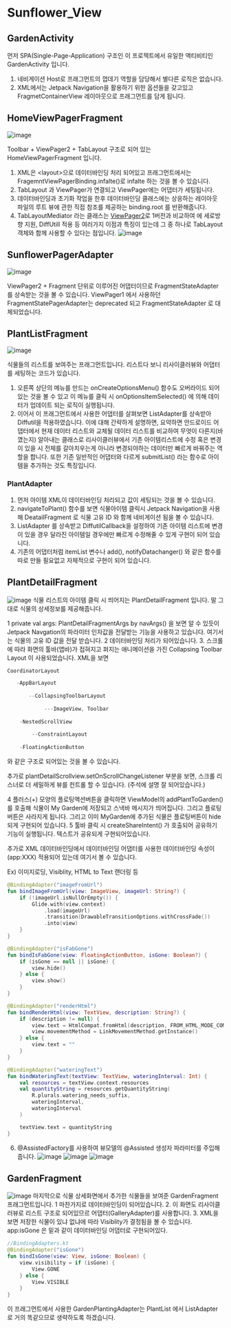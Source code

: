 # Sunflower_View

## GardenActivity
먼저 SPA(Single-Page-Application) 구조인 이 프로젝트에서 유일한 액티비티인 GardenActivity 입니다.

1. 네비게이션 Host로 프래그먼트의 껍데기 역할을 담당해서 별다른 로직은 없습니다.
2. XML에서는 Jetpack Navigation을 활용하기 위한 옵션들을 갖고있고 FragmetContainerView 레이아웃으로 프래그먼트를 담게 됩니다.
## HomeViewPagerFragment
![image](https://user-images.githubusercontent.com/48902047/149520731-8e2db08d-1b22-4399-b84d-0b78f68fe59f.png)

Toolbar + ViewPager2 + TabLayout 구조로 되어 있는 HomeViewPagerFragment 입니다.

1. XML은 \<layout>으로 데이터바인딩 처리 되어있고 프래그먼트에서는 FragemntViewPagerBinding.infalte()로 infalte 하는 것을 볼 수 있습니다.
2. TabLayout 과 ViewPager가 연결되고 ViewPager에는 어댑터가 세팅됩니다.
3. 데이터바인딩과 초기화 작업을 한후 데이터바인딩 클래스에는 상응하는 레이아웃 파일의 루트 뷰에 관한 직접 참조를 제공하는 binding.root 를 반환해줍니다.
4. TabLayoutMediator 라는 클래스는 [ViewPager2](https://developer.android.com/jetpack/androidx/releases/viewpager2?hl=ko)로 1버전과 비교하여 에 세로방향 지원, DiffUtill 적용 등 여러가지 이점과 특징이 있는데  그 중 하나로 TabLayout 객체와 함께 사용할 수 있다는 점입니다.
![image](https://user-images.githubusercontent.com/48902047/149522636-3fb1aee3-f816-4dca-b7ea-65e8ee529808.png)

## SunflowerPagerAdapter
![image](https://user-images.githubusercontent.com/48902047/149522456-7ff30d43-9ec4-47f2-8552-0ceb556b46ca.png)

ViewPager2 + Fragment 단위로 이루어진 어댑터이므로 FragmentStateAdapter 를 상속받는 것을 볼 수 있습니다. ViewPager1 에서 사용하던 FragmentStatePagerAdapter는 deprecated 되고 FragmentStateAdapter 로 대체되었습니다.
## PlantListFragment
![image](https://user-images.githubusercontent.com/48902047/149523151-53a4f3a2-b3a1-45a5-bea5-db1f65246d89.png)

식물들의 리스트를 보여주는 프래그먼트입니다. 리스트다 보니 리사이클러뷰와 어댑터를 세팅하는 코드가 있습니다.

1. 오른쪽 상단의 메뉴를 만드는 onCreateOptionsMenu() 함수도 오버라이드 되어있는 것을 볼 수 있고 이 메뉴를 클릭 시 onOptionsItemSelected() 에 의해 데이터가 업데이트 되는 로직이 실행됩니다.
2. 이어서 이 프래그먼트에서 사용한 어댑터를 살펴보면 ListAdapter를 상속받아 Diffutil을 적용하였습니다. 이에 대해 간략하게 설명하면,  요약하면 안드로이드 어댑터에서 현재 데이터 리스트와 교체될 데이터 리스트를 비교하여 무엇이 다른지(바꼈는지) 알아내는 클래스로 리사이클러뷰에서 기존 아이템리스트에 수정 혹은 변경이 있을 시 전체를 갈아치우는게 아니라 변경되야하는 데이터만 빠르게 바꿔주는 역할을 합니다. 또한 기존 일반적인 어댑터와 다르게 submitList() 라는 함수로 아이템을 추가하는 것도 특징입니다.

### PlantAdapter

1. 먼저 아이템 XML이 데이터바인딩 처리되고 값이 세팅되는 것을 볼 수 있습니다.
2. navigateToPlant() 함수를 보면 식물아이템 클릭시 Jetpack Navigation을 사용해 DeatailFragment 로 식물 고유 ID 와 함께 네비게이션 됨을 볼 수 있습니다.
3. ListAdapter 를 상속받고 DiffutilCallback을 설정하여 기존 아이템 리스트에 변경이 있을 경우 달라진 아이템일 경우에만 빠르게 수정해줄 수 있게 구현이 되어 있습니다.
4. 기존의 어댑터처럼 itemList 변수나 add(), notifyDatachanger() 와 같은 함수를 따로 만들 필요없고 자체적으로 구현이 되어 있습니다.

## PlantDetailFragment
![image](https://user-images.githubusercontent.com/48902047/149524417-845bfbae-ff8d-46d4-b3fa-82d2d5024d2f.png)
식물 리스트의 아이템 클릭 시 띄어지는 PlantDetailFragment 입니다. 말 그대로 식물의 상세정보를 제공해줍니다.

1 private val args: PlantDetailFragmentArgs by navArgs() 을 보면 알 수 있듯이 Jetpack Navgation의 파라미터 인자값을 전달받는 기능을 사용하고 있습니다. 여기서는 식물의 고유 ID 값을 전달 받습니다.
2 데이터바인딩 처리가 되어있습니다.
3. 스크롤에 따라 화면의 툴바(앱바)가 접혀지고 펴지는 애니메이션을 가진 Collapsing Toolbar Layout 이 사용되었습니다.  XML을 보면
```Kotlin
CoordinatorLayout

   -AppBarLayout
   
       --CollapsingToolbarLayout
       
            ---ImageView, Toolbar
            
    -NestedScrollView
    
        --ConstraintLayout
        
    -FloatingActionButton
```
와 같은 구조로 되어있는 것을 볼 수 있습니다.

추가로 plantDetailScrollview.setOnScrollChangeListener 부분을 보면, 스크롤 리스너로 더 세밀하게 뷰를 컨트롤 할 수 있습니다. (주석에 설명 잘 되어있습니다.)

4 플러스(+) 모양의 플로팅액션버튼을 클릭하면 ViewModel의 addPlantToGarden() 를 호출해 식물이 My Garden에 저장되고 스낵바 메시지가 띄어집니다. 그리고 플로팅버튼은 사라지게 됩니다. 그리고 이미 MyGarden에 추가된 식물은 플로팅버튼이 hide되게 구현되어 있습니다.
5 툴바 클릭 시 createShareIntent() 가 호출되어 공유하기 기능이 실행됩니다. 텍스트가 공유되게 구현되어있습니다.

추가로 XML 데이터바인딩에서 데이터바인딩 어댑터를 사용한 데이터바인딩 속성이(app:XXX) 적용되어 있는데 여기서 볼 수 있습니다.

Ex) 이미지로딩, Visiblity, HTML to Text 랜더링 등

```Kotlin
@BindingAdapter("imageFromUrl")
fun bindImageFromUrl(view: ImageView, imageUrl: String?) {
    if (!imageUrl.isNullOrEmpty()) {
        Glide.with(view.context)
            .load(imageUrl)
            .transition(DrawableTransitionOptions.withCrossFade())
            .into(view)
    }
}

@BindingAdapter("isFabGone")
fun bindIsFabGone(view: FloatingActionButton, isGone: Boolean?) {
    if (isGone == null || isGone) {
        view.hide()
    } else {
        view.show()
    }
}

@BindingAdapter("renderHtml")
fun bindRenderHtml(view: TextView, description: String?) {
    if (description != null) {
        view.text = HtmlCompat.fromHtml(description, FROM_HTML_MODE_COMPACT)
        view.movementMethod = LinkMovementMethod.getInstance()
    } else {
        view.text = ""
    }
}

@BindingAdapter("wateringText")
fun bindWateringText(textView: TextView, wateringInterval: Int) {
    val resources = textView.context.resources
    val quantityString = resources.getQuantityString(
        R.plurals.watering_needs_suffix,
        wateringInterval,
        wateringInterval
    )

    textView.text = quantityString
}
```
6. @AssistedFactory를 사용하여 뷰모델의 @Assisted 생성자 파라미터를 주입해줍니다.
![image](https://user-images.githubusercontent.com/48902047/149525804-a2c2e33a-c24a-44f3-a5d3-aae6601ad468.png)
![image](https://user-images.githubusercontent.com/48902047/149527574-a833f6b1-328d-4665-b548-0cece2166f7d.png)
![image](https://user-images.githubusercontent.com/48902047/149527590-9ac1887b-9cd9-4405-ac33-d99c535d727a.png)

## GardenFragment
![image](https://user-images.githubusercontent.com/48902047/149527649-e0669ed2-abd4-4718-89d5-ba56f4abc3ef.png)
마지막으로 식물 상세화면에서 추가한 식물들을 보여준 GardenFragment 프래그먼트입니다.
1 마찬가지로 데이터바인딩이 되어있습니다.
2. 이 화면도 리사이클러뷰로 리스트 구조로 되어있므르 어댑터(GalleryAdapter)를 사용합니다.
3. XML을 보면 저장한 식물이 있냐 없냐에 따라 Visiblity가 결정됨을 볼 수 있습니다. app:isGone 은 밑과 같이 데이터바인딩 어댑터로 구현되어있다. 
```Kotlin
//BindingAdapters.kt
@BindingAdapter("isGone")
fun bindIsGone(view: View, isGone: Boolean) {
    view.visibility = if (isGone) {
        View.GONE
    } else {
        View.VISIBLE
    }
}
```
이 프래그먼트에서 사용한 GardenPlantingAdapter는 PlantList 에서 ListAdapter 로 거의 똑같으므로 생략하도록 하겠습니다.
